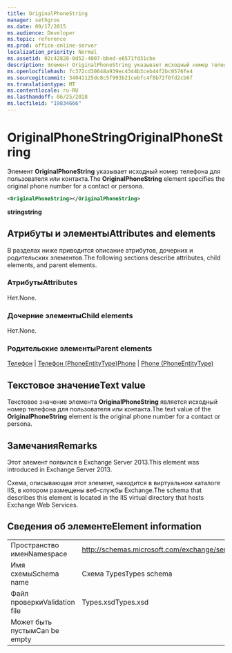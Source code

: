 ```yaml
---
title: OriginalPhoneString
manager: sethgros
ms.date: 09/17/2015
ms.audience: Developer
ms.topic: reference
ms.prod: office-online-server
localization_priority: Normal
ms.assetid: 02c42828-0d52-4007-bbed-e6571fd31cbe
description: Элемент OriginalPhoneString указывает исходный номер телефона для пользователя или контакта.
ms.openlocfilehash: fc372cd30648a939ec4344b3ceb44f2bc0576fe4
ms.sourcegitcommit: 34041125dc8c5f993b21cebfc4f8b72f0fd2cb6f
ms.translationtype: MT
ms.contentlocale: ru-RU
ms.lasthandoff: 06/25/2018
ms.locfileid: "19834666"
---
```

# <a name="originalphonestring"></a><span data-ttu-id="f8042-103">OriginalPhoneString</span><span class="sxs-lookup"><span data-stu-id="f8042-103">OriginalPhoneString</span></span>

<span data-ttu-id="f8042-104">Элемент **OriginalPhoneString** указывает исходный номер телефона для пользователя или контакта.</span><span class="sxs-lookup"><span data-stu-id="f8042-104">The **OriginalPhoneString** element specifies the original phone number for a contact or persona.</span></span> 
  
```XML
<OriginalPhoneString></OriginalPhoneString>
```

 <span data-ttu-id="f8042-105">**string**</span><span class="sxs-lookup"><span data-stu-id="f8042-105">**string**</span></span>
## <a name="attributes-and-elements"></a><span data-ttu-id="f8042-106">Атрибуты и элементы</span><span class="sxs-lookup"><span data-stu-id="f8042-106">Attributes and elements</span></span>

<span data-ttu-id="f8042-107">В разделах ниже приводится описание атрибутов, дочерних и родительских элементов.</span><span class="sxs-lookup"><span data-stu-id="f8042-107">The following sections describe attributes, child elements, and parent elements.</span></span>
  
### <a name="attributes"></a><span data-ttu-id="f8042-108">Атрибуты</span><span class="sxs-lookup"><span data-stu-id="f8042-108">Attributes</span></span>

<span data-ttu-id="f8042-109">Нет.</span><span class="sxs-lookup"><span data-stu-id="f8042-109">None.</span></span>
  
### <a name="child-elements"></a><span data-ttu-id="f8042-110">Дочерние элементы</span><span class="sxs-lookup"><span data-stu-id="f8042-110">Child elements</span></span>

<span data-ttu-id="f8042-111">Нет.</span><span class="sxs-lookup"><span data-stu-id="f8042-111">None.</span></span>
  
### <a name="parent-elements"></a><span data-ttu-id="f8042-112">Родительские элементы</span><span class="sxs-lookup"><span data-stu-id="f8042-112">Parent elements</span></span>

<span data-ttu-id="f8042-113">[Телефон](phone.md) | [Телефон (PhoneEntityType)](phone-phoneentitytype.md)</span><span class="sxs-lookup"><span data-stu-id="f8042-113">[Phone](phone.md) | [Phone (PhoneEntityType)](phone-phoneentitytype.md)</span></span>
  
## <a name="text-value"></a><span data-ttu-id="f8042-114">Текстовое значение</span><span class="sxs-lookup"><span data-stu-id="f8042-114">Text value</span></span>

<span data-ttu-id="f8042-115">Текстовое значение элемента **OriginalPhoneString** является исходный номер телефона для пользователя или контакта.</span><span class="sxs-lookup"><span data-stu-id="f8042-115">The text value of the **OriginalPhoneString** element is the original phone number for a contact or persona.</span></span> 
  
## <a name="remarks"></a><span data-ttu-id="f8042-116">Замечания</span><span class="sxs-lookup"><span data-stu-id="f8042-116">Remarks</span></span>

<span data-ttu-id="f8042-117">Этот элемент появился в Exchange Server 2013.</span><span class="sxs-lookup"><span data-stu-id="f8042-117">This element was introduced in Exchange Server 2013.</span></span>
  
<span data-ttu-id="f8042-118">Схема, описывающая этот элемент, находится в виртуальном каталоге IIS, в котором размещены веб-службы Exchange.</span><span class="sxs-lookup"><span data-stu-id="f8042-118">The schema that describes this element is located in the IIS virtual directory that hosts Exchange Web Services.</span></span>
  
## <a name="element-information"></a><span data-ttu-id="f8042-119">Сведения об элементе</span><span class="sxs-lookup"><span data-stu-id="f8042-119">Element information</span></span>

|||
|:-----|:-----|
|<span data-ttu-id="f8042-120">Пространство имен</span><span class="sxs-lookup"><span data-stu-id="f8042-120">Namespace</span></span>  <br/> |http://schemas.microsoft.com/exchange/services/2006/types  <br/> |
|<span data-ttu-id="f8042-121">Имя схемы</span><span class="sxs-lookup"><span data-stu-id="f8042-121">Schema name</span></span>  <br/> |<span data-ttu-id="f8042-122">Схема Types</span><span class="sxs-lookup"><span data-stu-id="f8042-122">Types schema</span></span>  <br/> |
|<span data-ttu-id="f8042-123">Файл проверки</span><span class="sxs-lookup"><span data-stu-id="f8042-123">Validation file</span></span>  <br/> |<span data-ttu-id="f8042-124">Types.xsd</span><span class="sxs-lookup"><span data-stu-id="f8042-124">Types.xsd</span></span>  <br/> |
|<span data-ttu-id="f8042-125">Может быть пустым</span><span class="sxs-lookup"><span data-stu-id="f8042-125">Can be empty</span></span>  <br/> ||
   

